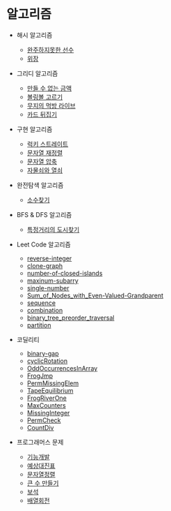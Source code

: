 # 알고리즘

- 해시 알고리즘
  - [완주하지못한 선수]()
  - [위장]()

- 그리디 알고리즘
  - [만들 수 없는 금액]()
  - [볼링볼 고르기]()
  - [무지의 먹방 라이브]()
  - [카드 뒤집기]()

- 구현 알고리즘
  - [럭키 스트레이트]()
  - [문자열 재정렬]()
  - [문자열 압축]()
  - [자물쇠와 열쇠]()

- 완전탐색 알고리즘
  - [소수찾기]()

- BFS & DFS 알고리즘
  - [특정거리의 도시찾기]()

- Leet Code 알고리즘
  - [reverse-integer]()
  - [clone-graph]()
  - [number-of-closed-islands]()
  - [maxinum-subarry]()
  - [single-number]()
  - [Sum_of_Nodes_with_Even-Valued-Grandparent]()
  - [sequence]()
  - [combination]()
  - [binary_tree_preorder_traversal]()
  - [partition](https://leetcode.com/problems/partition-list/submissions/)

- 코딜리티
  - [binary-gap](https://app.codility.com/programmers/lessons/1-iterations/binary_gap/)
  - [cyclicRotation](https://app.codility.com/programmers/lessons/2-arrays/cyclic_rotation/)
  - [OddOccurrencesInArray](https://app.codility.com/programmers/lessons/2-arrays/odd_occurrences_in_array/)
  - [FrogJmp](https://app.codility.com/programmers/lessons/3-time_complexity/frog_jmp/)
  - [PermMissingElem](https://app.codility.com/programmers/lessons/3-time_complexity/perm_missing_elem/)
  - [TapeEquilibrium](https://app.codility.com/programmers/lessons/3-time_complexity/tape_equilibrium/)
  - [FrogRiverOne](https://app.codility.com/programmers/lessons/4-counting_elements/frog_river_one/)
  - [MaxCounters](https://app.codility.com/programmers/lessons/4-counting_elements/max_counters/)
  - [MissingInteger](https://app.codility.com/programmers/lessons/4-counting_elements/missing_integer/)
  - [PermCheck](https://app.codility.com/programmers/lessons/4-counting_elements/perm_check/)
  - [CountDiv](https://app.codility.com/programmers/lessons/5-prefix_sums/count_div/)

- 프로그래머스 문제
  - [기능개발]()
  - [예상대진표]()
  - [문자열정렬]()
  - [큰 수 만들기]()
  - [보석]()
  - [배열회전]()
  